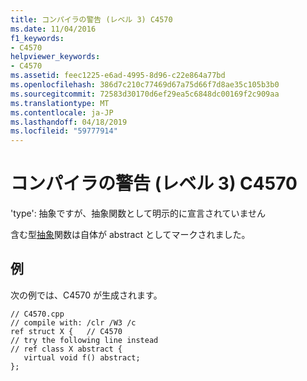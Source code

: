 ```yaml
---
title: コンパイラの警告 (レベル 3) C4570
ms.date: 11/04/2016
f1_keywords:
- C4570
helpviewer_keywords:
- C4570
ms.assetid: feec1225-e6ad-4995-8d96-c22e864a77bd
ms.openlocfilehash: 386d7c210c77469d67a75d66f7d8ae35c105b3b0
ms.sourcegitcommit: 72583d30170d6ef29ea5c6848dc00169f2c909aa
ms.translationtype: MT
ms.contentlocale: ja-JP
ms.lasthandoff: 04/18/2019
ms.locfileid: "59777914"
---
```

# <a name="compiler-warning-level-3-c4570"></a>コンパイラの警告 (レベル 3) C4570

'type': 抽象ですが、抽象関数として明示的に宣言されていません

含む型[抽象](../../extensions/abstract-cpp-component-extensions.md)関数は自体が abstract としてマークされました。

## <a name="example"></a>例

次の例では、C4570 が生成されます。

```
// C4570.cpp
// compile with: /clr /W3 /c
ref struct X {   // C4570
// try the following line instead
// ref class X abstract {
   virtual void f() abstract;
};
```
